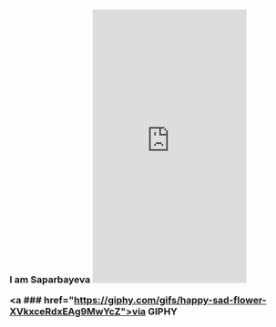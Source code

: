 ### I am Saparbayeva <iframe src="https://giphy.com/embed/XVkxceRdxEAg9MwYcZ" width="270" height="480" frameBorder="0" class="giphy-embed" allowFullScreen></iframe><p><a ### href="https://giphy.com/gifs/happy-sad-flower-XVkxceRdxEAg9MwYcZ">via GIPHY</a></p>
